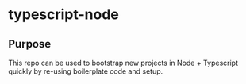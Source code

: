 # typescript-node

## Purpose
This repo can be used to bootstrap new projects in Node + Typescript quickly by re-using boilerplate code and setup.
